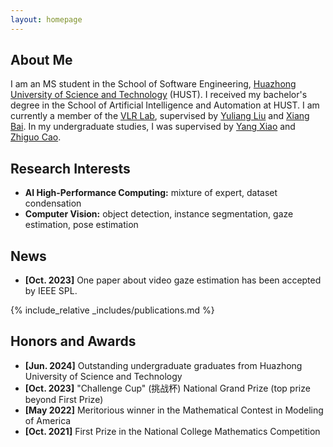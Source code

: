 ```yaml
---
layout: homepage
---
```


## About Me

I am an MS student in the School of Software Engineering, [Huazhong University of Science and Technology](https://english.hust.edu.cn/) (HUST). I received my bachelor's degree in the School of Artificial Intelligence and Automation at HUST. I am currently a member of the [VLR Lab](http://vlrlab.aia.hust.edu.cn/), supervised by [Yuliang Liu](https://openreview.net/profile?id=~Yuliang_Liu2) and [Xiang Bai](https://scholar.google.com/citations?user=UeltiQ4AAAAJ). In my undergraduate studies, I was supervised by [Yang Xiao](https://scholar.google.com.tw/citations?hl=zh-CN&user=NeKBuXEAAAAJ) and [Zhiguo Cao](https://scholar.google.com.tw/citations?hl=zh-CN&user=396o2BAAAAAJ).

## Research Interests

- **AI High-Performance Computing:** mixture of expert, dataset condensation
- **Computer Vision:** object detection, instance segmentation, gaze estimation, pose estimation

## News

- **[Oct. 2023]** One paper about video gaze estimation has been accepted by IEEE SPL.


{% include_relative _includes/publications.md %}

<!-- {% include_relative _includes/services.md %} -->

## Honors and Awards
- **[Jun. 2024]** Outstanding undergraduate graduates from Huazhong University of Science and Technology
- **[Oct. 2023]** "Challenge Cup" (挑战杯) National Grand Prize (top prize beyond First Prize)
- **[May 2022]**  Meritorious winner in the Mathematical Contest in Modeling of America
- **[Oct. 2021]** First Prize in the National College Mathematics Competition

